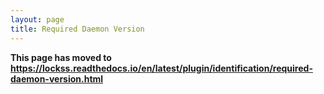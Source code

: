 ```yaml
---
layout: page
title: Required Daemon Version
---
```


**This page has moved to <https://lockss.readthedocs.io/en/latest/plugin/identification/required-daemon-version.html>**
